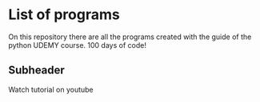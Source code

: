 # List of programs

On this repository there are all the programs created with the guide of the python UDEMY course. 100 days of code!

## Subheader

Watch tutorial on youtube